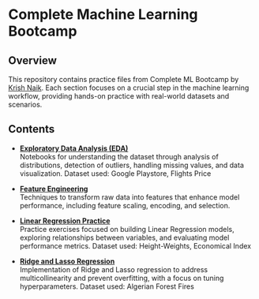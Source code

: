 # Complete Machine Learning Bootcamp

## Overview
This repository contains practice files from Complete ML Bootcamp by [Krish Naik](https://www.youtube.com/channel/UCNU_lfiiWBdtULKOw6X0Dig).
Each section focuses on a crucial step in the machine learning workflow, providing hands-on practice with real-world datasets and scenarios.

## Contents
- [**Exploratory Data Analysis (EDA)**](./Exploratory%20Data%20Analysis)  
  Notebooks for understanding the dataset through analysis of distributions, detection of outliers, handling missing values, and data visualization.
  Dataset used: Google Playstore, Flights Price

- [**Feature Engineering**](./Feature%20Engineering)  
  Techniques to transform raw data into features that enhance model performance, including feature scaling, encoding, and selection.

- [**Linear Regression Practice**](./Linear%20Regression)  
  Practice exercises focused on building Linear Regression models, exploring relationships between variables, and evaluating model performance metrics.
  Dataset used: Height-Weights, Economical Index
- [**Ridge and Lasso Regression**](./Ridge%20Lasso%20Regression)  
  Implementation of Ridge and Lasso regression to address multicollinearity and prevent overfitting, with a focus on tuning hyperparameters.
  Dataset used: Algerian Forest Fires
